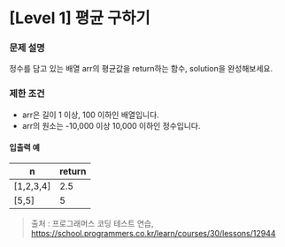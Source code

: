 # [Level 1] 평균 구하기

### 문제 설명
정수를 담고 있는 배열 arr의 평균값을 return하는 함수, solution을 완성해보세요.

### 제한 조건
- arr은 길이 1 이상, 100 이하인 배열입니다.
- arr의 원소는 -10,000 이상 10,000 이하인 정수입니다.

#### 입출력 예
|n|return|
|---|---|
|[1,2,3,4]|2.5|
|[5,5]|5|

>출처 : 프로그래머스 코딩 테스트 연습, https://school.programmers.co.kr/learn/courses/30/lessons/12944

